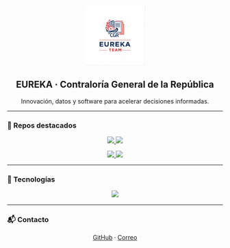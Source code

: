 <!-- profile/README.md (org: eurekacgr) -->

<p align="center">
  <img src="https://raw.githubusercontent.com/eurekacgr/.github/main/profile/assets/eureka_logo.png" alt="EUREKA Team" width="140" />
</p>

<h2 align="center">EUREKA · Contraloría General de la República</h2>
<p align="center">Innovación, datos y software para acelerar decisiones informadas.</p>

---

### 🚀 Repos destacados

<p align="center">
  <a href="https://github.com/eurekacgr/eureka">
    <img src="https://github-readme-stats.vercel.app/api/pin/?username=eurekacgr&repo=eureka&theme=dark&hide_border=true" />
  </a>
  <a href="https://github.com/eurekacgr/cadete_cgr">
    <img src="https://github-readme-stats.vercel.app/api/pin/?username=eurekacgr&repo=cadete_cgr&theme=dark&hide_border=true" />
  </a>
</p>

<p align="center">
  <a href="https://github.com/eurekacgr/ChatbotIA-RAG">
    <img src="https://github-readme-stats.vercel.app/api/pin/?username=eurekacgr&repo=ChatbotIA-RAG&theme=dark&hide_border=true" />
  </a>
  <a href="https://github.com/eurekacgr/codigo_extraccionIA_resolucionesDJ">
    <!-- ⬆️ Ajusta el nombre exacto del repo si es distinto -->
    <img src="https://github-readme-stats.vercel.app/api/pin/?username=eurekacgr&repo=codigo_extraccionIA_resolucionesDJ&theme=dark&hide_border=true" />
  </a>
</p>

---

### 🧰 Tecnologías
<p align="center">
  <img src="https://skillicons.dev/icons?i=python,js,html,css,fastapi,flask,react,tailwind,bootstrap,docker,github,git,vercel,gcp&perline=8" />
</p>

---

### 📬 Contacto
<p align="center">
  <a href="https://github.com/eurekacgr">GitHub</a> · 
  <a href="mailto:eureka.cgr.cr@gmail.com">Correo</a>
</p>

<!-- Consejo: sube tu logo a profile/assets/ y usa la ruta relativa para evitar permisos externos -->
